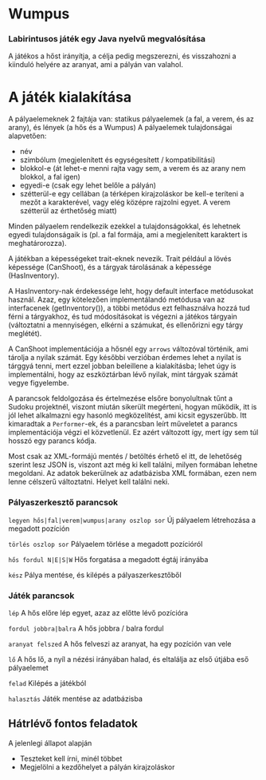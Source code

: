 # Wumpus
### Labirintusos játék egy Java nyelvű megvalósítása
A játékos a hőst irányítja, a célja pedig megszerezni, és visszahozni a kiinduló helyére az aranyat, ami a pályán van valahol.
# A játék kialakítása
A pályaelemeknek 2 fajtája van: statikus pályaelemek (a fal, a verem, és az arany), és lények (a hős és a Wumpus)
A pályaelemek tulajdonságai alapvetően:
- név
- szimbólum (megjelenített és egységesített / kompatibilitási)
- blokkol-e (át lehet-e menni rajta vagy sem, a verem és az arany nem blokkol, a fal igen)
- egyedi-e (csak egy lehet belőle a pályán)
- szétterül-e egy cellában (a térképen kirajzoláskor be kell-e teríteni a mezőt a karakterével, vagy elég középre rajzolni egyet. A verem szétterül az érthetőség miatt)

Minden pályaelem rendelkezik ezekkel a tulajdonságokkal, és lehetnek egyedi tulajdonságaik is (pl. a fal formája, ami a megjelenített karaktert is meghatárorozza).

A játékban a képességeket trait-eknek nevezik. Trait például a lövés képessége (CanShoot), és a tárgyak tárolásának a képessége (HasInventory).

A HasInventory-nak érdekessége leht, hogy default interface metódusokat használ. 
Azaz, egy kötelezően implementálandó metódusa van az interfacenek (getInventory()), 
a többi metódus ezt felhasználva hozzá tud férni a tárgyakhoz, és tud módosításokat is végezni
a játékos tárgyain (változtatni a mennyiségen, elkérni a számukat, és ellenőrizni egy tárgy meglétét).

A CanShoot implementációja a hősnél egy `arrows` változóval történik, ami tárolja a nyilak számát.
Egy későbbi verzióban érdemes lehet a nyilat is tárggyá tenni, mert ezzel jobban beleillene a kialakításba; 
lehet úgy is implementálni, hogy az eszköztárban lévő nyilak, mint tárgyak számát vegye figyelembe.

A parancsok feldolgozása és értelmezése elsőre bonyolultnak tűnt a Sudoku projektnél, 
viszont miután sikerült megérteni, hogyan működik, itt is jól lehet alkalmazni egy hasonló
megközelítést, ami kicsit egyszerűbb. Itt kimaradtak a `Performer`-ek, és 
a parancsban leírt műveletet a parancs implementációja végzi el közvetlenül. 
Ez azért változott így, mert így sem túl hosszó egy parancs kódja.

Most csak az XML-formájú mentés / betöltés érhető el itt, de lehetőség szerint lesz JSON is, 
viszont azt még ki kell találni, milyen formában lehetne megoldani. Az adatok bekerülnek 
az adatbázisba XML formában, ezen nem lenne célszerű változtatni. Helyet kell találni neki.

### Pályaszerkesztő parancsok
`legyen hős|fal|verem|wumpus|arany oszlop sor`
Új pályaelem létrehozása a megadott pozíción

`törlés oszlop sor`
Pályaelem törlése a megadott pozícióról

`hős fordul N|E|S|W`
Hős forgatása a megadott égtáj irányába

`kész`
Pálya mentése, és kilépés a pályaszerkesztőből

### Játék parancsok
`lép`
A hős előre lép egyet, azaz az előtte lévő pozícióra

`fordul jobbra|balra`
A hős jobbra / balra fordul

`aranyat felszed`
A hős felveszi az aranyat, ha egy pozíción van vele

`lő`
A hős lő, a nyíl a nézési irányában halad, és eltalálja az első útjába eső pályaelemet

`felad`
Kilépés a játékból

`halasztás`
Játék mentése az adatbázisba

## Hátrlévő fontos feladatok
A jelenlegi állapot alapján
- Teszteket kell írni, minél többet
- Megjelölni a kezdőhelyet a pályán kirajzoláskor
